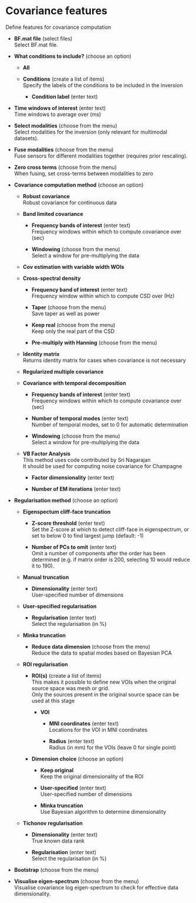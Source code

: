# Covariance features  
Define features for covariance computation  

* **BF.mat file** (select files)  
Select BF.mat file.  

* **What conditions to include?** (choose an option)  
  

    * **All**   
      

    * **Conditions** (create a list of items)  
    Specify the labels of the conditions to be included in the inversion  

        * **Condition label** (enter text)  
          

* **Time windows of interest** (enter text)  
Time windows to average over (ms)  

* **Select modalities** (choose from the menu)  
Select modalities for the inversion (only relevant for multimodal datasets).  

* **Fuse modalities** (choose from the menu)  
Fuse sensors for different modalities together (requires prior rescaling).  

* **Zero cross terms** (choose from the menu)  
When fusing, set cross-terms between modalities to zero  

* **Covariance computation method** (choose an option)  
  

    * **Robust covariance**   
    Robust covariance for continuous data  

    * **Band limited covariance**   
      

        * **Frequency bands of interest** (enter text)  
        Frequency windows within which to compute covariance over (sec)  

        * **Windowing** (choose from the menu)  
        Select a window for pre-multiplying the data  

    * **Cov estimation with variable width WOIs**   
      

    * **Cross-spectral density**   
      

        * **Frequency band of interest** (enter text)  
        Frequency window within which to compute CSD over (Hz)  

        * **Taper** (choose from the menu)  
        Save taper as well as power  

        * **Keep real** (choose from the menu)  
        Keep only the real part of the CSD  

        * **Pre-multiply with Hanning** (choose from the menu)  
          

    * **Identity matrix**   
    Returns identity matrix for cases when covariance is not necessary  

    * **Regularized multiple covariance**   
      

    * **Covariance with temporal decomposition**   
      

        * **Frequency bands of interest** (enter text)  
        Frequency windows within which to compute covariance over (sec)  

        * **Number of temporal modes** (enter text)  
        Number of temporal modes, set to 0 for automatic determination  

        * **Windowing** (choose from the menu)  
        Select a window for pre-multiplying the data  

    * **VB Factor Analysis**   
    This method uses code contributed by Sri Nagarajan  
    It should be used for computing noise covariance for Champagne  

        * **Factor dimensionality** (enter text)  
          

        * **Number of EM iterations** (enter text)  
          

* **Regularisation method** (choose an option)  
  

    * **Eigenspectum cliff-face truncation**   
      

        * **Z-score threshold** (enter text)  
        Set the Z-score at which to detect cliff-face in eigenspectrum, or set to below 0 to find largest jump (default: -1)  

        * **Number of PCs to omit** (enter text)  
        Omit a number of components after the order has been determined (e.g. if matrix order is 200, selecting 10 would reduce it to 190).  

    * **Manual truncation**   
      

        * **Dimensionality** (enter text)  
        User-specified number of dimensions  

    * **User-specified regularisation**   
      

        * **Regularisation** (enter text)  
        Select the regularisation (in %)  

    * **Minka truncation**   
      

        * **Reduce data dimension** (choose from the menu)  
        Reduce the data to spatial modes based on Bayesian PCA  

    * **ROI regularisation**   
      

        * **ROI(s)** (create a list of items)  
        This makes it possible to define new VOIs when the original source space was mesh or grid.  
        Only the sources present in the original source space can be used at this stage  

            * **VOI**   
              

                * **MNI coordinates** (enter text)  
                Locations for the VOI in MNI coordinates  

                * **Radius** (enter text)  
                Radius (in mm) for the VOIs (leave 0 for single point)  

        * **Dimension choice** (choose an option)  
          

            * **Keep original**   
            Keep the original dimensionality of the ROI  

            * **User-specified** (enter text)  
            User-specified number of dimensions  

            * **Minka truncation**   
            Use Bayesian algorithm to determine dimensionality  

    * **Tichonov regularisation**   
      

        * **Dimensionality** (enter text)  
        True known data rank  

        * **Regularisation** (enter text)  
        Select the regularisation (in %)  

* **Bootstrap** (choose from the menu)  
  

* **Visualise eigen-spectrum** (choose from the menu)  
Visualise covariance log eigen-spectrum to check for effective data dimensionality.  
